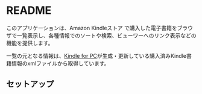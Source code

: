 # README
このアプリケーションは、Amazon Kindleストア で購入した電子書籍をブラウザで一覧表示し、各種情報でのソートや検索、ビューワーへのリンク表示などの機能を提供します。

一覧の元となる情報は、[Kindle for PC](https://www.amazon.co.jp/gp/browse.html?reroutedViaSP=1&node=26197586051&ref=kcp_fd_hz)が生成・更新している購入済みKindle書籍情報のxmlファイルから取得しています。

## セットアップ
